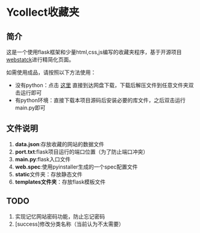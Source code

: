 # Ycollect收藏夹

## 简介

这是一个使用flask框架和少量html,css,js编写的收藏夹程序，基于开源项目[webstatck](https://github.com/WebStackPage/WebStackPage.github.io)进行精简化页面。

如需使用成品，请按照以下方法使用：

- 没有python：点击 [这里](https://www.123pan.com/s/eFnlVv-6UVrh.html) 直接到达网盘下载，下载后解压文件到任意文件夹双击运行即可
- 有python环境：直接下载本项目源码后安装必要的库文件，之后双击运行main.py即可

## 文件说明

1. **data.json**:存放收藏的网站的数据文件
2. **port.txt**:flask项目运行的端口位置（为了防止端口冲突）
3. **main.py**:flask入口文件
4. **web.spec**:使用pyinstaller生成的一个spec配置文件
5. **static**文件夹：存放静态文件
6. **templates文件夹**：存放flask模板文件

## TODO

1. 实现记忆网站密码功能，防止忘记密码
2. [success]修改分类名称（当前认为不太需要）